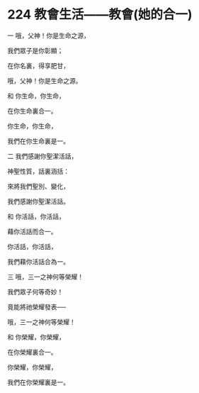 # 224 教會生活——教會(她的合一)

一 哦，父神！你是生命之源，

我們眾子是你彰顯；

在你名裏，得享肥甘，

哦，父神！你是生命之源。

和 你生命，你生命，

在你生命裏合一。

你生命，你生命，

我們在你生命裏是一。

二 我們感謝你聖潔活話，

神聖性質，話裏涵括：

來將我們聖別、變化，

我們感謝你聖潔活話。

和 你活話，你活話，

藉你活話而合一。

你活話，你活話，

我們藉你活話合為一。

三 哦，三一之神何等榮耀！

我們眾子何等奇妙！

竟能將祂榮耀發表──

哦，三一之神何等榮耀！

和 你榮耀，你榮耀，

在你榮耀裏合一。

你榮耀，你榮耀，

我們在你榮耀裏是一。

